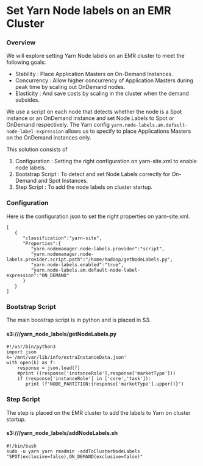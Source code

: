 
# Set Yarn Node labels on an EMR Cluster

### Overview

We will explore setting Yarn Node labels on an EMR cluster to meet the following goals:

- Stability : Place Application Masters on On-Demand Instances.
- Concurrency : Allow higher concurrency of Application Masters during peak time by scaling out OnDemand nodes.
- Elasticity : And save costs by scaling in the cluster when the demand subsides.

We use a script on each node that detects whether the node is a Spot instance or an OnDemand instance and set Node Labels to Spot or OnDemand respectively. The Yarn config `yarn.node-labels.am.default-node-label-expression` allows us to specify to place Applications Masters on the OnDemand instances only.

This solution consists of

1. Configuration : Setting the right configuration on yarn-site.xml to enable node labels.
2. Bootstrap Script : To detect and set Node Labels correctly for On-Demand and Spot Instances.
3. Step Script : To add the node labels on cluster startup.

### Configuration

Here is the configuration json to set the right properties on yarn-site.xml. 

```
[
   {
      "classification":"yarn-site",
      "Properties":{
         "yarn.nodemanager.node-labels.provider":"script",
         "yarn.nodemanager.node-labels.provider.script.path":"/home/hadoop/getNodeLabels.py",
         "yarn.node-labels.enabled":"true",
         "yarn.node-labels.am.default-node-label-expression":"ON_DEMAND"
      }
   }
]
```

### Bootstrap Script

The main boostrap script is in python and is placed in S3.

#### s3://<bucket>/yarn_node_labels/getNodeLabels.py

```
#!/usr/bin/python3
import json
k='/mnt/var/lib/info/extraInstanceData.json'
with open(k) as f:
    response = json.load(f)
    #print ((response['instanceRole'],response['marketType']))
    if (response['instanceRole'] in ['core','task']):
       print (f"NODE_PARTITION:{response['marketType'].upper()}")
```

### Step Script

The step is placed on the EMR cluster to add the labels to Yarn on cluster startup.

#### s3://<bucket>/yarn_node_labels/addNodeLabels.sh

```
#!/bin/bash
sudo -u yarn yarn rmadmin -addToClusterNodeLabels "SPOT(exclusive=false),ON_DEMAND(exclusive=false)"
```






